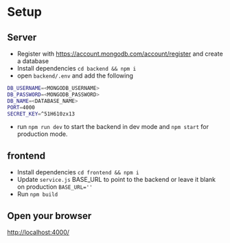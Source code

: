 # Setup

## Server

- Register with <https://account.mongodb.com/account/register> and create a database
- Install dependencies `cd backend && npm i`
- open `backend/.env` and add the following

```bash
DB_USERNAME=<MONGODB_USERNAME>
DB_PASSWORD=<MONGODB_PASSWORD>
DB_NAME=<DATABASE_NAME>
PORT=4000
SECRET_KEY=^51H610zx13

```

- run `npm run dev` to start the backend in dev mode and `npm start` for production mode.

## frontend

- Install dependencies `cd frontend && npm i`
- Update `service.js` BASE_URL to point to the backend or leave it blank on production `BASE_URL=''`
- Run `npm build`

## Open your browser

<http://localhost:4000/>
